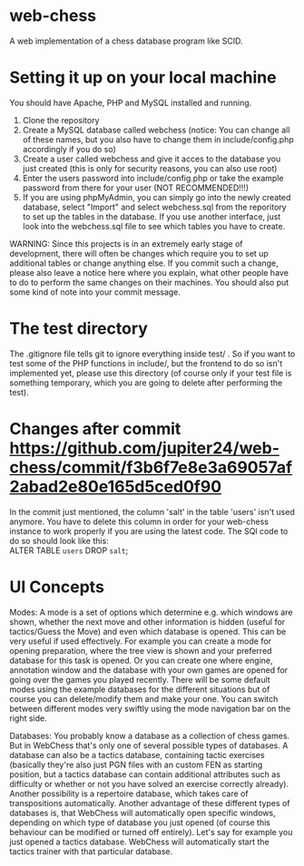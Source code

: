 web-chess
================

A web implementation of a chess database program like SCID.

Setting it up on your local machine
==========================================

You should have Apache, PHP and MySQL installed and running.

1. Clone the repository
2. Create a MySQL database called webchess (notice: You can change all of these names, but you also have to change them in include/config.php accordingly if you do so)
3. Create a user called webchess and give it acces to the database you just created (this is only for security reasons, you can also use root)
4. Enter the users password into include/config.php or take the example password from there for your user (NOT RECOMMENDED!!!)
5. If you are using phpMyAdmin, you can simply go into the newly created database, select "Import" and select webchess.sql from the reporitory to set up the tables in the database. If you use another interface, just look into the webchess.sql file to see which tables you have to create.

WARNING: Since this projects is in an extremely early stage of development, there will often be changes which require you to set up additional tables or change anything else.
If you commit such a change, please also leave a notice here where you explain, what other people have to do to perform the same changes on their machines.
You should also put some kind of note into your commit message.


The test directory
========================

The .gitignore file tells git to ignore everything inside test/ .
So if you want to test some of the PHP functions in include/, but the frontend to do so isn't implemented yet, please use this directory (of course only if your test file is something temporary, which you are going to delete after performing the test).

Changes after commit https://github.com/jupiter24/web-chess/commit/f3b6f7e8e3a69057af2abad2e80e165d5ced0f90
===================================================================================================================

In the commit just mentioned, the column 'salt' in the table 'users' isn't used anymore.
You have to delete this column in order for your web-chess instance to work properly if you are using the latest code.
The SQl code to do so should look like this:  
ALTER TABLE `users` DROP `salt`;

UI Concepts
==============
Modes: A mode is a set of options which determine e.g. which windows are shown, whether the next move and other information is hidden (useful for tactics/Guess the Move) and even which database is opened.
This can be very useful if used effectively. For example you can create a mode for opening preparation, where the tree view is shown and your preferred database for this task is opened. Or you can create one where engine, annotation window and the database with your own games are opened for going over the games you played recently.
There will be some default modes using the example databases for the different situations but of course you can delete/modify them and make your one.
You can switch between different modes very swiftly using the mode navigation bar on the right side.

Databases: You probably know a database as a collection of chess games. But in WebChess that's only one of several possible types of databases. A database can also be a tactics database, containing tactic exercises (basically they're also just PGN files with an custom FEN as starting position, but a tactics database can contain additional attributes such as difficulty or whether or not you have solved an exercise correctly already).
Another possibility is a repertoire database, which takes care of transpositions automatically.
Another advantage of these different types of databases is, that WebChess will automatically open specific windows, depending on which type of database you just opened (of course this behaviour can be modified or turned off entirely). Let's say for example you just opened a tactics database. WebChess will automatically start the tactics trainer with that particular database.
